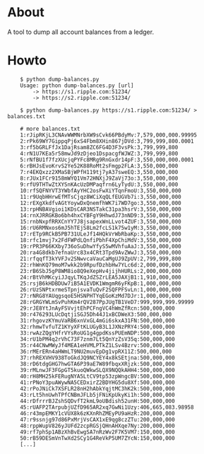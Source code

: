 About
=====

A tool to dump all account balances from a ledger.

Howto
=====

        $ python dump-balances.py
        Usage: python dump-balances.py [url]
            -> https://s1.ripple.com:51234/
            -> https://s2.ripple.com:51234/
        
        $ python dump-balances.py https://s1.ripple.com:51234/ > balances.txt
        
        # more balances.txt
        1:rJipRKjL3CNAvWWMNrbXW9sCvk66PBdyMv:7,579,000,000.99995
        2:rPk69WY7GippqPj6xS4Fbm8XHin867jDVd:3,799,999,800.0001
        3:rf5bGRLFfJx1DajRsam8ZC6FG4D3F3vsPk:3,799,999,800
        4:rN1U7KEa5r58mwJd9zDjeo1DspacgfWJWZ:3,799,999,800
        5:rNfBU1f7fzXUcjqPYFc8MRg9RnGxdr14pF:3,550,000,000.0001
        6:rBHJsEvoKrvS2Ye52K88RoMt2sFmgp2FLA:3,550,000,000
        7:r4EKQxzz2XMaSBjWPfH119tj7yA37sweEQ:3,550,000,000
        8:rJUx1FCr9158mWYQ1Vm72HNXjJ9ZaVj73o:3,550,000,000
        9:rfU9THTwZtXYSnKAcUzDMPaqfrn6LyTydU:3,550,000,000
        10:rfSQFNYVT3YWbfAyYHC2osFwXiYTqnFmoU:3,550,000,000
        11:r9UqbHHrwEfMTsCjqz8WCiXqQLfEUGVb7i:3,550,000,000
        12:rEXgXkdfvAGtYoywDxQnemfhWK7i7WD7go:3,550,000,000
        13:rpHNBAVgioi1KDsCAR3NSTakC31pa3hsrV:3,550,000,000
        14:rnXJRRGKBo6bh4hxCYBFgY9HhwdJ73nND9:3,550,000,000
        15:rnbNxpfRRXCnYY7J8jsapexWnLLvot4ZUF:3,550,000,000
        16:rU6RMNxos6mJ5hTEjS8Lm2fcLS1k75w1yM:3,550,000,000
        17:rETp9RCkB5PB731ULeJf14HQkVrWbRbaKp:3,550,000,000
        18:rfc1mvj7x2FdFWPdLQnfiPbhF4XpChiMdV:3,550,000,000
        19:rPR3P66KXby736oSuDhwYfyS5wMVhfuAaJ:3,550,000,000
        20:ra4G8dkb7efnaUrc83x4CRt3Tpd9AvZWwJ:3,550,000,000
        21:rfqqfT3kYVFJv2SNwvcaVauCaMgUJ9ZpUV:2,799,999,800
        22:rhWnKQ79moM7wkk2b9RpufDzhbHw7YLc6d:2,000,000,000
        23:rB6SbJ5gP8WM8io8Q9eXepHv4jijhHURLs:2,000,000,000
        24:rBtVhMKcyiJJqyLTKqJdZSZrLEA5JAXjB1:1,910,000,000
        25:rsjB6kHDBDUw7iB5A1EVDK1WmgmR6yFKpB:1,000,000,000
        26:rUzSNPtxrmeSTpnjsvaTuQvF2SQFPFSvLn:1,000,000,000
        27:rNRG8YAUqgsqoE5HSNPHTYqEGoKzMd7DJr:1,000,000,000
        28:rGRGYWLmSvPuhKm4rQV287PpJUgTB1VeD7:999,999,999.99999
        29:rJE8YtJnAyFSVvjtEhPCFngVC4hWmZfRcn:500,000,000
        30:r476293LUcDqtjiSGJ5Dh44J1xBCDWeX3:500,000,000
        31:rhgovzKYmuVaRB6xnVxGL4mGi6skxA31FN:500,000,000
        32:rhmwTvfuTZ1KYyXFtKLUGyB3L1JXNzPRY4:500,000,000
        33:rwAzZQgYHfrVYsRoUG1g4gpdKssPUEmNDP:500,000,000
        34:rU1bPM4q2rVhC73F7znm7Lt5QnYzZsV35q:500,000,000
        35:r44CNwMWyJf4MEA1eHVMLPTkZ1LSv4Bzrv:500,000,000
        36:rMErERn4aHWmLT9NU2muvEpDg1vpRX11Z:500,000,000
        37:rhREXVHV938ToGkdJQ9NCYEY4x8kSEtjna:500,000,000
        38:rD6tdgGHG7hwGTA6P39aE7W89fbqxXRjzk:500,000,000
        39:rMLnwJF3FGpGT5kuoQWkwSLQX9NQQkAHH4:500,000,000
        40:rH8MH25kFERugNYA5LtCV9tp53zpWngcBV:500,000,000
        41:rPNoY3puAWywNA5CEDxirZ2BDYHG5du8Xf:500,000,000
        42:rPoJNiCk7XSFLR28nH2hAbkYqjtMC3hK2k:500,000,000
        43:rLt5hnUwhTPfCNBmJFLb5jFNiKpUkyKi1h:500,000,000
        44:rDfrrrBJZshSQDvfT2kmL9oUBdish52unH:500,000,000
        45:rUAFP2TArpubjUZfD965AR2xq7GwNi1Uzy:406,665,083.98958
        46:r43mpEMKY1cVUX8k6zKXnRhZMEyPU9aHzR:200,000,000
        47:r9ssnjg97d86PxMrjVsCAX1xE9qg8czZTu:200,000,000
        48:rppWupV826yJUFd2zcpRGSjQHnAHXqe7Ny:200,000,000
        49:rf7phSp1ABzXhBvEwgSA7nRzWv2F7K5VM7:150,000,000
        50:rB59DESmVnTwXd2SCy1G4ReVkP5UM7ZYcN:150,000,000
        [...]
